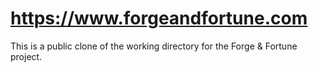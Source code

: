 # https://www.forgeandfortune.com
This is a public clone of the working directory for the Forge & Fortune project.